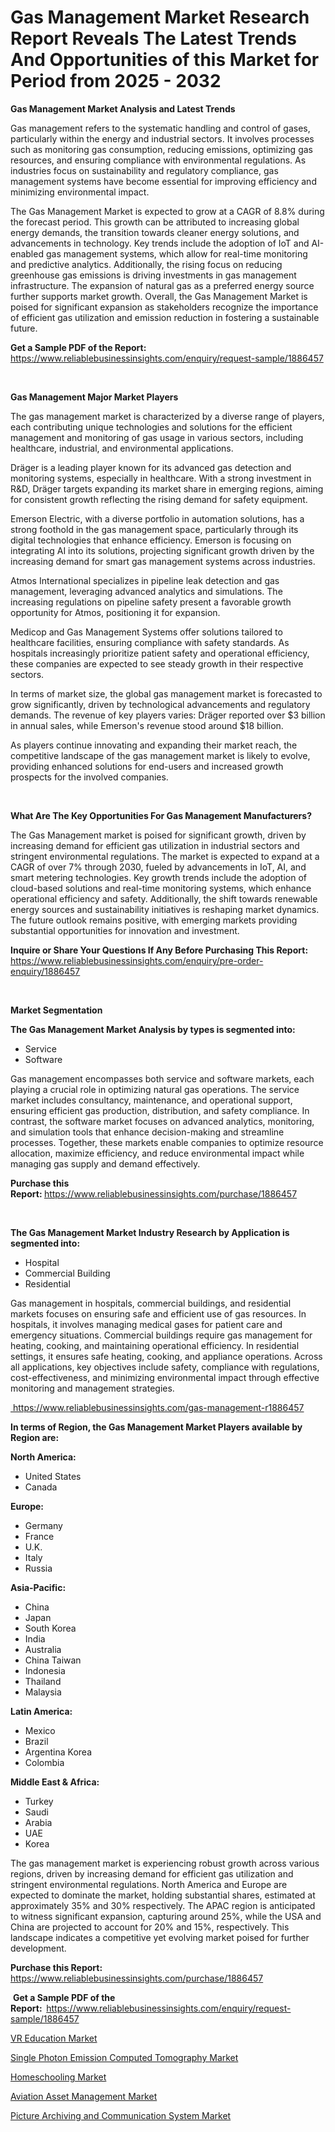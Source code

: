 <p><h1>Gas Management Market Research Report Reveals The Latest Trends And Opportunities of this Market for Period from 2025 - 2032</h1></p><p><strong>Gas Management Market Analysis and Latest Trends</strong></p>
<p><p>Gas management refers to the systematic handling and control of gases, particularly within the energy and industrial sectors. It involves processes such as monitoring gas consumption, reducing emissions, optimizing gas resources, and ensuring compliance with environmental regulations. As industries focus on sustainability and regulatory compliance, gas management systems have become essential for improving efficiency and minimizing environmental impact.</p><p>The Gas Management Market is expected to grow at a CAGR of 8.8% during the forecast period. This growth can be attributed to increasing global energy demands, the transition towards cleaner energy solutions, and advancements in technology. Key trends include the adoption of IoT and AI-enabled gas management systems, which allow for real-time monitoring and predictive analytics. Additionally, the rising focus on reducing greenhouse gas emissions is driving investments in gas management infrastructure. The expansion of natural gas as a preferred energy source further supports market growth. Overall, the Gas Management Market is poised for significant expansion as stakeholders recognize the importance of efficient gas utilization and emission reduction in fostering a sustainable future.</p></p>
<p><strong>Get a Sample PDF of the Report:&nbsp;</strong> <a href="https://www.reliablebusinessinsights.com/enquiry/request-sample/1886457?utm_campaign=101&utm_medium=2&utm_source=Github&utm_content=ia&utm_term=10032025&utm_id=gas-management">https://www.reliablebusinessinsights.com/enquiry/request-sample/1886457</a></p>
<p>&nbsp;</p>
<p><strong>Gas Management Major Market Players</strong></p>
<p><p>The gas management market is characterized by a diverse range of players, each contributing unique technologies and solutions for the efficient management and monitoring of gas usage in various sectors, including healthcare, industrial, and environmental applications.</p><p>Dräger is a leading player known for its advanced gas detection and monitoring systems, especially in healthcare. With a strong investment in R&D, Dräger targets expanding its market share in emerging regions, aiming for consistent growth reflecting the rising demand for safety equipment.</p><p>Emerson Electric, with a diverse portfolio in automation solutions, has a strong foothold in the gas management space, particularly through its digital technologies that enhance efficiency. Emerson is focusing on integrating AI into its solutions, projecting significant growth driven by the increasing demand for smart gas management systems across industries.</p><p>Atmos International specializes in pipeline leak detection and gas management, leveraging advanced analytics and simulations. The increasing regulations on pipeline safety present a favorable growth opportunity for Atmos, positioning it for expansion.</p><p>Medicop and Gas Management Systems offer solutions tailored to healthcare facilities, ensuring compliance with safety standards. As hospitals increasingly prioritize patient safety and operational efficiency, these companies are expected to see steady growth in their respective sectors.</p><p>In terms of market size, the global gas management market is forecasted to grow significantly, driven by technological advancements and regulatory demands. The revenue of key players varies: Dräger reported over $3 billion in annual sales, while Emerson's revenue stood around $18 billion.</p><p>As players continue innovating and expanding their market reach, the competitive landscape of the gas management market is likely to evolve, providing enhanced solutions for end-users and increased growth prospects for the involved companies.</p></p>
<p>&nbsp;</p>
<p><strong>What Are The Key Opportunities For Gas Management Manufacturers?</strong></p>
<p><p>The Gas Management market is poised for significant growth, driven by increasing demand for efficient gas utilization in industrial sectors and stringent environmental regulations. The market is expected to expand at a CAGR of over 7% through 2030, fueled by advancements in IoT, AI, and smart metering technologies. Key growth trends include the adoption of cloud-based solutions and real-time monitoring systems, which enhance operational efficiency and safety. Additionally, the shift towards renewable energy sources and sustainability initiatives is reshaping market dynamics. The future outlook remains positive, with emerging markets providing substantial opportunities for innovation and investment.</p></p>
<p><strong>Inquire or Share Your Questions If Any Before Purchasing This Report:</strong> <a href="https://www.reliablebusinessinsights.com/enquiry/pre-order-enquiry/1886457?utm_campaign=101&utm_medium=2&utm_source=Github&utm_content=ia&utm_term=10032025&utm_id=gas-management">https://www.reliablebusinessinsights.com/enquiry/pre-order-enquiry/1886457</a></p>
<p>&nbsp;</p>
<p><strong>Market Segmentation</strong></p>
<p><strong>The Gas Management Market Analysis by types is segmented into:</strong></p>
<p><ul><li>Service</li><li>Software</li></ul></p>
<p><p>Gas management encompasses both service and software markets, each playing a crucial role in optimizing natural gas operations. The service market includes consultancy, maintenance, and operational support, ensuring efficient gas production, distribution, and safety compliance. In contrast, the software market focuses on advanced analytics, monitoring, and simulation tools that enhance decision-making and streamline processes. Together, these markets enable companies to optimize resource allocation, maximize efficiency, and reduce environmental impact while managing gas supply and demand effectively.</p></p>
<p><strong>Purchase this Report:&nbsp;</strong><a href="https://www.reliablebusinessinsights.com/purchase/1886457?utm_campaign=101&utm_medium=2&utm_source=Github&utm_content=ia&utm_term=10032025&utm_id=gas-management">https://www.reliablebusinessinsights.com/purchase/1886457</a></p>
<p>&nbsp;</p>
<p><strong>The Gas Management Market Industry Research by Application is segmented into:</strong></p>
<p><ul><li>Hospital</li><li>Commercial Building</li><li>Residential</li></ul></p>
<p><p>Gas management in hospitals, commercial buildings, and residential markets focuses on ensuring safe and efficient use of gas resources. In hospitals, it involves managing medical gases for patient care and emergency situations. Commercial buildings require gas management for heating, cooking, and maintaining operational efficiency. In residential settings, it ensures safe heating, cooking, and appliance operations. Across all applications, key objectives include safety, compliance with regulations, cost-effectiveness, and minimizing environmental impact through effective monitoring and management strategies.</p></p>
<p><a href="https://www.reliablebusinessinsights.com/gas-management-r1886457?utm_campaign=101&utm_medium=2&utm_source=Github&utm_content=ia&utm_term=10032025&utm_id=gas-management">&nbsp;https://www.reliablebusinessinsights.com/gas-management-r1886457</a></p>
<p><strong>In terms of Region, the Gas Management Market Players available by Region are:</strong></p>
<p>
    <p> <strong> North America: </strong>
        <ul>
            <li>United States</li>
            <li>Canada</li>
        </ul>
        </p> 
    <p> <strong> Europe: </strong>
        <ul>
            <li>Germany</li>
            <li>France</li>
            <li>U.K.</li>
            <li>Italy</li>
            <li>Russia</li>
        </ul>
        </p> 
    <p> <strong> Asia-Pacific: </strong>
        <ul>
            <li>China</li>
            <li>Japan</li>
            <li>South Korea</li>
            <li>India</li>
            <li>Australia</li>
            <li>China Taiwan</li>
            <li>Indonesia</li>
            <li>Thailand</li>
            <li>Malaysia</li>
        </ul>
        </p> 
    <p> <strong> Latin America: </strong>
        <ul>
            <li>Mexico</li>
            <li>Brazil</li>
            <li>Argentina Korea</li>
            <li>Colombia</li>
        </ul>
        </p> 
    <p> <strong> Middle East & Africa: </strong>
        <ul>
            <li>Turkey</li>
            <li>Saudi</li>
            <li>Arabia</li>
            <li>UAE</li>
            <li>Korea</li>
        </ul>
    </p>
    </p>
<p><p>The gas management market is experiencing robust growth across various regions, driven by increasing demand for efficient gas utilization and stringent environmental regulations. North America and Europe are expected to dominate the market, holding substantial shares, estimated at approximately 35% and 30% respectively. The APAC region is anticipated to witness significant expansion, capturing around 25%, while the USA and China are projected to account for 20% and 15%, respectively. This landscape indicates a competitive yet evolving market poised for further development.</p></p>
<p><strong>Purchase this Report: </strong><a href="https://www.reliablebusinessinsights.com/purchase/1886457?utm_campaign=101&utm_medium=2&utm_source=Github&utm_content=ia&utm_term=10032025&utm_id=gas-management">https://www.reliablebusinessinsights.com/purchase/1886457</a></p>
<p>&nbsp;<strong>Get a Sample PDF of the Report:&nbsp;&nbsp;</strong><a href="https://www.reliablebusinessinsights.com/enquiry/request-sample/1886457?utm_campaign=101&utm_medium=2&utm_source=Github&utm_content=ia&utm_term=10032025&utm_id=gas-management">https://www.reliablebusinessinsights.com/enquiry/request-sample/1886457</a></p>
<p><strong></strong></p>
<p><p><a href="https://github.com/messonmengen75/Market-Research-Report-List-1/blob/main/vr-education-market.md?utm_campaign=101&utm_medium=2&utm_source=Github&utm_content=ia&utm_term=10032025&utm_id=gas-management">VR Education Market</a></p><p><a href="https://github.com/djihencygnel74/Market-Research-Report-List-1/blob/main/single-photon-emission-computed-tomography-market.md?utm_campaign=101&utm_medium=2&utm_source=Github&utm_content=ia&utm_term=10032025&utm_id=gas-management">Single Photon Emission Computed Tomography Market</a></p><p><a href="https://github.com/berkemiars2j/Market-Research-Report-List-1/blob/main/homeschooling-market.md?utm_campaign=101&utm_medium=2&utm_source=Github&utm_content=ia&utm_term=10032025&utm_id=gas-management">Homeschooling Market</a></p><p><a href="https://github.com/kaforarvero/Market-Research-Report-List-1/blob/main/aviation-asset-management-market.md?utm_campaign=101&utm_medium=2&utm_source=Github&utm_content=ia&utm_term=10032025&utm_id=gas-management">Aviation Asset Management Market</a></p><p><a href="https://github.com/zymerivarrik6/Market-Research-Report-List-1/blob/main/picture-archiving-and-communication-system-market.md?utm_campaign=101&utm_medium=2&utm_source=Github&utm_content=ia&utm_term=10032025&utm_id=gas-management">Picture Archiving and Communication System Market</a></p></p>